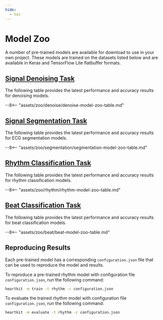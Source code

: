 ```yaml
---
hide:
  - toc
---
```


# Model Zoo

A number of pre-trained models are available for download to use in your own project. These models are trained on the datasets listed below and are available in Keras and TensorFlow Lite flatbuffer formats.

## <span class="sk-h2-span">[Signal Denoising Task](./denoise.md)</span>

The following table provides the latest performance and accuracy results for denoising models.

--8<-- "assets/zoo/denoise/denoise-model-zoo-table.md"


## <span class="sk-h2-span">[Signal Segmentation Task](./segmentation.md)</span>

The following table provides the latest performance and accuracy results for ECG segmentation models.

--8<-- "assets/zoo/segmentation/segmentation-model-zoo-table.md"

## <span class="sk-h2-span">[Rhythm Classification Task](./rhythm.md)</span>

The following table provides the latest performance and accuracy results for rhythm classification models.

--8<-- "assets/zoo/rhythm/rhythm-model-zoo-table.md"

## <span class="sk-h2-span">[Beat Classification Task](./beat.md)</span>

The following table provides the latest performance and accuracy results for beat classification models.

--8<-- "assets/zoo/beat/beat-model-zoo-table.md"

<!-- ## <span class="sk-h2-span">Multi-Label Diagnostic Classification</span>

The following table provides the latest performance and accuracy results for multi-label diagnostic classification models. Additional result details can be found in [Zoo → Diagnostic](./diagnostic.md).

--8<-- "assets/zoo/diagnostic/diagnostic-model-zoo-table.md" -->


## <span class="sk-h2-span"> Reproducing Results </span>

Each pre-trained model has a corresponding `configuration.json` file that can be used to reproduce the model and results.

To reproduce a pre-trained rhythm model with configuration file `configuration.json`, run the following command:

```bash
heartkit -m train -t rhythm -c configuration.json
```

To evaluate the trained rhythm model with configuration file `configuration.json`, run the following command:

```bash
heartkit -m evaluate -t rhythm -c configuration.json
```
